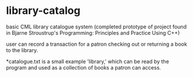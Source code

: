# library-catalog

basic CML library catalogue system (completed prototype of project found in Bjarne Stroustrup's Programming: Principles and Practice Using C++)

user can record a transaction for a patron checking out or returning
a book to the library.

*catalogue.txt is a small example 'library,' which can be read by the program and used as a collection of books a patron can
access.
